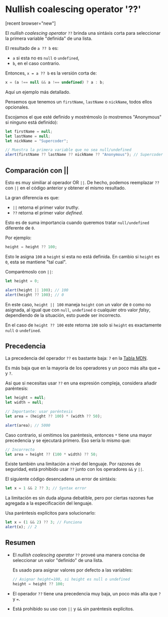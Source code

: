 # Nullish coalescing operator '??'

[recent browser="new"]

El _nullish coalescing operator_ `??` brinda una sintáxis corta para seleccionar la primera variable "definida" de una lista.

El resultado de `a ?? b` es:
- `a` si esta no es `null` o `undefined`,
- `b`, en el caso contrario.

Entonces, `x = a ?? b` es la versión corta de:

```js
x = (a !== null && a !== undefined) ? a : b;
```

Aquí un ejemplo más detallado.

Pensemos que tenemos un `firstName`, `lastName` o `nickName`, todos ellos opcionales.

Escojamos el que esté definido y mostrémoslo (o mostremos "Anonymous" si ninguno está definido):

```js run
let firstName = null;
let lastName = null;
let nickName = "Supercoder";

// Muestra la primera variable que no sea null/undefined
alert(firstName ?? lastName ?? nickName ?? "Anonymous"); // Supercoder
```

## Comparación con ||

Esto es muy similiar al operador OR `||`. De hecho, podemos reemplazar `??` con `||` en el código anterior y obtener el mismo resultado.

La gran diferencia es que:
- `||` retorna el primer valor _*truthy*_.
- `??` retorna el primer valor _*defined*_.

Esto es de suma importancia cuando queremos tratar `null/undefined` diferente de `0`.

Por ejemplo:

```js
height = height ?? 100;
```

Esto le asigna `100` a `height` si esta no está definida. En cambio si `height` es `0`, esta se mantiene "tal cual".

Comparémoslo con `||`:

```js run
let height = 0;

alert(height || 100); // 100
alert(height ?? 100); // 0
```

En este caso, `height || 100` maneja `height` con un valor de `0` como no asignada, al igual que con `null`, `undefined` o cualquier otro valor _falsy_, dependiendo de la situación, esto puede ser incorrecto.

En el caso de `height ?? 100` este retorna `100` solo si `height` es exactamente `null` o `undefined`.

## Precedencia

La precedencia del operador `??` es bastante baja: `7` en la [Tabla MDN](https://developer.mozilla.org/es/docs/Web/JavaScript/Referencia/Operadores/Operator_Precedence#Table).

Es más baja que en la mayoría de los operadores y un poco más alta que `=` y `?`.

Así que si necesitas usar `??` en una expresión compleja,  considera añadir paréntesis:

```js run
let height = null;
let width = null;

// Importante: usar paréntesis
let area = (height ?? 100) * (width ?? 50);

alert(area); // 5000
```

Caso contrario, si omitimos los paréntesis, entonces `*` tiene una mayor precedencia y se ejecutará primero. Eso sería lo mismo que:

```js
// Incorrecto
let area = height ?? (100 * width) ?? 50;
```

Existe también una limitación a nivel del lenguaje. Por razones de seguridad, está prohibido usar `??` junto con los operadores `&&` y `||`.

El siguiente código desencadena un error de sintáxis:

```js run
let x = 1 && 2 ?? 3; // Syntax error
```

La limitación es sin duda alguna debatible, pero por ciertas razones fue agregada a la especificación del lenguaje.

Usa paréntesis explícitos para solucionarlo:

```js run
let x = (1 && 2) ?? 3; // Funciona
alert(x); // 2
```

## Resumen

- El _nullish coalescing operator_ `??` proveé una manera concisa de seleccionar un valor "definido" de una lista.

    Es usado para asignar valores por defecto a las variables:

    ```js
    // Asignar height=100, si height es null o undefined
    height = height ?? 100;
    ```

- El operador `??` tiene una precedencia muy baja, un poco más alta que `?` y `=`.
- Está prohibido su uso con `||` y `&&` sin paréntesis explícitos.